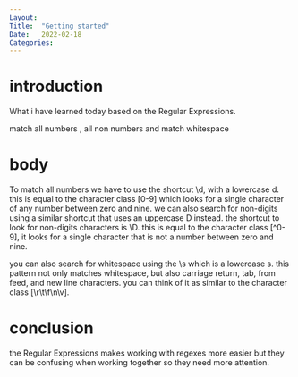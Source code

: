 ```yaml
---
Layout:
Title:	"Getting started"
Date:	2022-02-18
Categories:
---
```

# introduction

What i have learned today based on the Regular Expressions.

match all numbers , all non numbers and match whitespace

# body

To match all numbers we have to use the shortcut \d, with a lowercase d. this is equal to the character class
[0-9] which looks for a single character of any number between zero and nine.
we can also search for non-digits using a similar shortcut that uses an uppercase D instead.
the shortcut to look for non-digits characters is \D. this is equal to the character class 
[^0-9], it looks for a single character that is not a number between zero and nine.

you can also search for whitespace using  the \s which is a lowercase s. this pattern not only matches
whitespace, but also carriage return, tab, from feed, and new line characters.
you can think of it as similar to the character class [\r\t\f\n\v].


# conclusion
the Regular Expressions makes working with regexes more easier but they can be confusing when working
together so they need more attention.